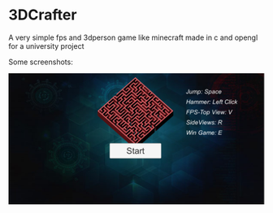 # 3DCrafter
A very simple fps and 3dperson game like minecraft made in c and opengl for a university project

Some screenshots:

![alt text](https://github.com/EneasLari/3DMazeUnityProject/blob/master/screenshots/startmenu.PNG)
